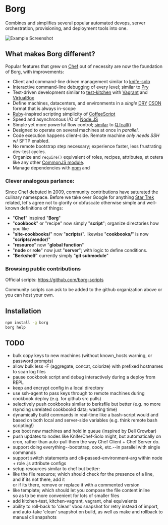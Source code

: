 # Borg

Combines and simplifies several popular automated devops, server orchestration, provisioning, and deployment tools into one.

![Example Screenshot](https://raw.github.com/mikesmullin/borg/master/docs/example.png)


## What makes Borg different?
Popular features that grew on [Chef](http://www.getchef.com/chef/) out of necessity are now the foundation of Borg, with improvements:
* Client and command-line driven management similar to [knife-solo](https://github.com/matschaffer/knife-solo)
* Interactive command-line debugging of every level; similar to [Pry](https://github.com/nixme/pry-debugger)
* Test-driven development similar to [test-kitchen](https://github.com/test-kitchen/test-kitchen) with [Vagrant](http://vagrantup.com) and [VirtualBox](https://www.virtualbox.org/)
* Define machines, datacenters, and environments in a _single_ [DRY](http://en.wikipedia.org/wiki/Don't_repeat_yourself) [CSON](https://github.com/bevry/cson) format that is always in-scope
* [Ruby](http://www.ruby.org)-inspired scripting simplicity of [CoffeeScript](http://www.coffeescript.org)
* Speed and asynchronous I/O of [Node.JS](http://www.nodejs.org)
* Simple yet more powerful flow control; [similar](https://gist.github.com/mikesmullin/8379744) to [Q.fcall()](https://github.com/kriskowal/q)
* Designed to operate on several machines at once in *parallel*.
* Code execution happens client-side. Remote machine *only needs SSH* w/ SFTP enabled.
* No remote bootstrap step necessary; experience faster, less frustrating dev-test cycles.
* Organize and `require()` equivalent of roles, recipes, attributes, et cetera like any other [CommonJS module](http://dailyjs.com/2010/10/18/modules/).
* Manage dependencies with [npm](https://npmjs.org/) and 

### Clever analogous parlance:
Since Chef debuted in 2009, community contributions have saturated the culinary namespace. Before we take over Google for anything [Star Trek](http://en.wikipedia.org/wiki/Star_Trek:_The_Next_Generation) related, let's agree not to glorify or obfuscate otherwise simple and well-known definitions of things:

* "**Chef**" inspired "**Borg**"
* "**cookbook**" or "recipe" now simply "**script**"; organize directories how you like
* "**site-cookbooks/**" now "**scripts/**". likewise "**cookbooks/**" is now "**scripts/vendor/**"
* "**resource**" now "**global function**"
* "**node** or **role**" now just "**server**"; with logic to define conditions.
* "**Berkshelf**" currently simply "**git submodule**"

### Browsing public contributions

Official scripts: https://github.com/borg-scripts

Community scripts can ask to be added to the github organization above or you can host your own. 

## Installation

```bash
npm install -g borg
borg help
```

## TODO
* bulk copy keys to new machines (without known_hosts warning, or password prompts)
* allow bulk less -F (aggregate, concat, colorize) with prefixed hostnames to scan log files
* pause cookbook script and debug interactively during a deploy from REPL
* keep and encrypt config in a local directory
* use ssh-agent to pass keys through to remote machines during cookbook deploy (e.g. for github src pulls)
* selectively push cookbooks similar to berksfile but better (e.g. no more rsyncing unrelated cookbookd data; wasting time)
* dynamically build commands in real-time like a bash-script would and based on both local and server-side variables (e.g. think remote bash scripting!)
* pxe boot new machines and hold in queue (inspired by Dell Crowbar)
* push updates to nodes like Knife/Chef-Solo might, but automatically on cron, rather than auto-pull them the way Chef Client + Chef Server do.
* support doing everything--bootstrap, cook, etc.--in parallel with single commands
* support switch statements and cli-passed-environment-arg within node + role .js attribute configs
* setup resources similar to chef but better:  
* like the file resource; which should check for the presence of a line,  
  and if its not there, add it  
  or if its there, remove or replace it with a commented version
* like template; which should let you compose the file content inline  
  so as to be more convenient for lots of smaller files  
* add kitchen-test, kitchen-vagrant, vagrant, ohai equivalents
* ability to roll-back to 'clean' vbox snapshot for retry instead of import, and auto-take 'clean' snapshot on build, as well as make and rollback to manual cli snapshots

